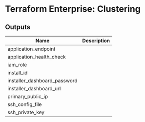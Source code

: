 # Terraform Enterprise: Clustering

## Outputs

| Name | Description |
|------|-------------|
| application\_endpoint |  |
| application\_health\_check |  |
| iam\_role |  |
| install\_id |  |
| installer\_dashboard\_password |  |
| installer\_dashboard\_url |  |
| primary\_public\_ip |  |
| ssh\_config\_file |  |
| ssh\_private\_key |  |

